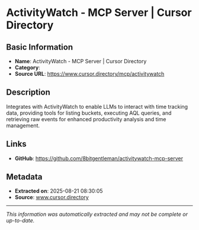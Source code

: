# ActivityWatch - MCP Server | Cursor Directory

## Basic Information
- **Name**: ActivityWatch - MCP Server | Cursor Directory
- **Category**: 
- **Source URL**: https://www.cursor.directory/mcp/activitywatch

## Description
Integrates with ActivityWatch to enable LLMs to interact with time tracking data, providing tools for listing buckets, executing AQL queries, and retrieving raw events for enhanced productivity analysis and time management.

## Links
- **GitHub**: https://github.com/8bitgentleman/activitywatch-mcp-server
## Metadata
- **Extracted on**: 2025-08-21 08:30:05
- **Source**: www.cursor.directory

---
*This information was automatically extracted and may not be complete or up-to-date.*

